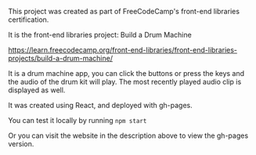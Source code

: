 This project was created as part of FreeCodeCamp's front-end libraries certification.

It is the front-end libraries project: Build a Drum Machine

https://learn.freecodecamp.org/front-end-libraries/front-end-libraries-projects/build-a-drum-machine/

It is a drum machine app, you can click the buttons or press the keys and the audio of the drum kit will play. The most recently played audio clip is displayed as well.

It was created using React, and deployed with gh-pages.

You can test it locally by running `npm start`

Or you can visit the website in the description above to view the gh-pages version.
